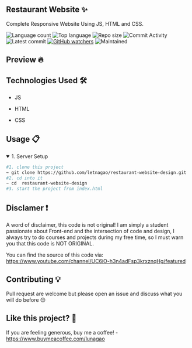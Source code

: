 ## Restaurant Website ✨
Complete Responsive Website Using JS, HTML and CSS.

![Language count](https://img.shields.io/github/languages/count/letnagao/restaurant-website-design?color=green)
![Top language](https://img.shields.io/github/languages/top/letnagao/restaurant-website-design?color=ff69b4)
![Repo size](https://img.shields.io/github/repo-size/letnagao/restaurant-website-design?color=yellow)
![Commit Activity](https://img.shields.io/github/commit-activity/y/letnagao/restaurant-website-design?color=blue)
![Latest commit](https://img.shields.io/github/last-commit/letnagao/restaurant-website-design?color=red)
[![GitHub watchers](https://img.shields.io/github/watchers/letnagao/restaurant-website-design?logo=GitHub)](https://github.com/letnagao/restaurant-website-design/watchers)
![Maintained](https://img.shields.io/maintenance/yes/9999)

## Preview 🔥
<p>

</p>

</ul><h2>Technologies Used 🛠️</h2>
<ul>
<li>JS</li>
</ul><ul>
<li>HTML</li>
</ul><ul>
<li>CSS</li>
  
</ul><h2>Usage 📋</h2>
<details open>
<summary>1. Server Setup</summary>

```bash
#1. clone this project
~ git clone https://github.com/letnagao/restaurant-website-design.git
#2. cd into it
~ cd  restaurant-website-design
#3. start the project from index.html
```
</details>

## Disclamer ❗️
A word of disclaimer, this code is not original! 
I am simply a student passionate about Front-end and the intersection of code and design, I always try to do courses and projects during my free time, so I must warn you that this code is NOT ORIGINAL.

You can find the source of this code via: https://www.youtube.com/channel/UC6iO-h3n4adFsp3krxznqHg/featured

## Contributing 💡
Pull request are welcome but please open an issue and discuss what you will do before 😊

## Like this project? 💖

If you are feeling generous, buy me a coffee! - https://www.buymeacoffee.com/lunagao

